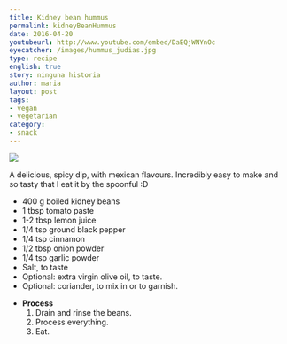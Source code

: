 ```yaml
---
title: Kidney bean hummus
permalink: kidneyBeanHummus
date: 2016-04-20
youtubeurl: http://www.youtube.com/embed/DaEQjWNYnOc
eyecatcher: /images/hummus_judias.jpg
type: recipe
english: true
story: ninguna historia
author: maria
layout: post
tags:
- vegan
- vegetarian
category: 
- snack
---
```


<img src="https://farm1.staticflickr.com/311/30888708563_74b3abe168_o_d.jpg" />

A delicious, spicy dip, with mexican flavours. Incredibly easy to make and so tasty that I eat it by the spoonful :D


<ul>
  <li>400 g boiled kidney beans</li>
  <li>1 tbsp tomato paste</li>
  <li>1-2 tbsp lemon juice</li>
  <li>1/4 tsp ground black pepper</li>
  <li>1/4 tsp cinnamon</li>
  <li>1/2 tbsp onion powder</li>
  <li>1/4 tsp garlic powder</li>
  <li>Salt, to taste</li>
  <li>Optional: extra virgin olive oil, to taste.</li>
  <li>Optional: coriander, to mix in or to garnish.</li>
</ul>

* **Process**
  1. Drain and rinse the beans. 
  2. Process everything. 
  3. Eat.

